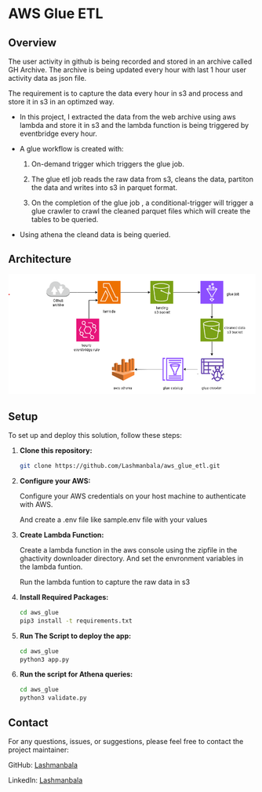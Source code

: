 # AWS Glue ETL

## Overview
The user activity in github is being recorded and stored in an archive called GH Archive. The archive is being updated every hour with last 1 hour user activity data as json file. 
 
The requirement is to capture the data every hour  in s3 and process and store it in s3 in an optimzed way.

- In this project, I extracted the data from the web archive using aws lambda and store it in s3 and the lambda function is being triggered by eventbridge every hour. 
- A glue workflow is created with:
  
   1. On-demand trigger which triggers the glue job.
  
   2. The glue etl job reads the raw data from s3, cleans the data, partiton the data and writes into s3 in parquet format.
   
   3. On the completion of the glue job , a conditional-trigger will trigger a glue crawler to crawl the cleaned parquet files which will create the tables to be queried.
- Using athena the cleand data is being queried.

## Architecture
![Alt text](architecture_2.png)

## Setup
To set up and deploy this solution, follow these steps:

1. **Clone this repository:**
    ```bash
    git clone https://github.com/Lashmanbala/aws_glue_etl.git
    ```
2. **Configure your AWS:**

   Configure your AWS credentials on your host machine to authenticate with AWS.
   
   And create a .env file like sample.env file with your values

3. **Create Lambda Function:**

   Create a lambda function in the aws console using the zipfile in the ghactivity downloader directory. And set the envronment variables in the lambda funtion.

   Run the lambda funtion to capture the raw data in s3

5. **Install Required Packages:**
    ```bash
   cd aws_glue
   pip3 install -t requirements.txt
   ```
6. **Run The Script to deploy the app:**
   ```bash
   cd aws_glue
   python3 app.py
   ```  
7. **Run the script for Athena queries:**
   ```bash
   cd aws_glue
   python3 validate.py
   ```
   
## Contact
For any questions, issues, or suggestions, please feel free to contact the project maintainer:

GitHub: [Lashmanbala](https://github.com/Lashmanbala)

LinkedIn: [Lashmanbala](https://www.linkedin.com/in/lashmanbala/)
